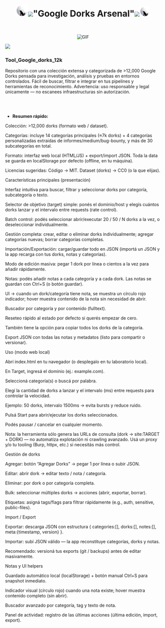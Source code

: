 <h1 align="center"><img height="40" src="https://github.com/Aquiles369/iconos/blob/main/img/lobo1.gif"><img height="40" src="https://media4.giphy.com/media/v1.Y2lkPTc5MGI3NjExNWx4YTl1dW9scXlqZDk2cTdyY2VvcXQwMG40OGoxY25rZzV0MDZhcCZlcD12MV9pbnRlcm5hbF9naWZfYnlfaWQmY3Q9cw/peSyJWjNTRfzaWh49M/giphy.gif">"Google Dorks Arsenal"<img height="40" src="https://media4.giphy.com/media/v1.Y2lkPTc5MGI3NjExNWx4YTl1dW9scXlqZDk2cTdyY2VvcXQwMG40OGoxY25rZzV0MDZhcCZlcD12MV9pbnRlcm5hbF9naWZfYnlfaWQmY3Q9cw/peSyJWjNTRfzaWh49M/giphy.gif"><img height="35" src="https://github.com/Aquiles369/iconos/blob/main/img/lobo1.gif"></h1>

<br>



<p align="center">
 <img  height="470rem" alt="GIF" src="https://media4.giphy.com/media/v1.Y2lkPTc5MGI3NjExemV6OGJ2MmY0MWtjM2llcDdrbHlkbm9qZm5rZGhjaGhybWFicGQzcSZlcD12MV9pbnRlcm5hbF9naWZfYnlfaWQmY3Q9cw/XdLPY0v1jiPmsfp9ik/giphy.gif"/>
</p>

<picture> <img src="https://user-images.githubusercontent.com/74038190/212284115-f47cd8ff-2ffb-4b04-b5bf-4d1c14c0247f.gif" width ="1050" > </picture>
<br>

### Tool_Google_dorks_12k

Repositorio con una colección extensa y categorizada de >12,000 Google Dorks pensada para investigación, análisis y pruebas en entornos controlados. Fácil de buscar, filtrar e integrar en tus pipelines y herramientas de reconocimiento.
Advertencia: uso responsable y legal únicamente — no escanees infraestructuras sin autorización.

<br>
<br>

- **Resumen rápido:**

Colección: >12,000 dorks (formato web / dataset).

Categorías: incluye 14 categorías principales (≈7k dorks) + 4 categorías personalizadas extraidas de informes/medium/bug-bounty, y más de 30 subcategorías en total.

Formato: interfaz web local (HTML/JS) + export/import JSON. Toda la data se guarda en localStorage por defecto (offline, en tu máquina).

Licencias sugeridas: Código → MIT. Dataset (dorks) → CC0 (o la que elijas).

Características principales (presentación)

Interfaz intuitiva para buscar, filtrar y seleccionar dorks por categoría, subcategoría o texto.

Selector de objetivo (target) simple: ponés el dominio/host y elegís cuántos dorks lanzar y el intervalo entre requests (rate control).

Batch control: podés seleccionar abrir/executar 20 / 50 / N dorks a la vez, o deseleccionar individualmente.

Gestión completa: crear, editar o eliminar dorks individualmente; agregar categorías nuevas; borrar categorías completas.

Importación/Exportación: cargar/guardar todo en JSON (importá un JSON y la app recarga con tus dorks, notas y categorías).

Modo de edición masiva: pegar 1 dork por línea o cientos a la vez para añadir rápidamente.

Notas: podés añadir notas a cada categoría y a cada dork. Las notas se guardan con Ctrl+S (o botón guardar).

UI → cuando un dork/categoría tiene nota, se muestra un círculo rojo indicador; hover muestra contenido de la nota sin necesidad de abrir.

Buscador por categoría y por contenido (fulltext).

Reseteo rápido al estado por defecto si querés empezar de cero.

También tiene la opción para copiar todos los dorks de la categoría.

Export JSON con todas las notas y metadatos (listo para compartir o versionar).


Uso (modo web local)

Abrí index.html en tu navegador (o desplegalo en tu laboratorio local).

En Target, ingresá el dominio (ej.: example.com).

Seleccioná categoría(s) o buscá por palabra.

Elegí la cantidad de dorks a lanzar y el intervalo (ms) entre requests para controlar la velocidad.

Ejemplo: 50 dorks, intervalo 1500ms → evita bursts y reduce ruido.

Pulsá Start para abrir/ejecutar los dorks seleccionados.

Podés pausar / cancelar en cualquier momento.

Nota: la herramienta sólo genera las URLs de consulta (dork → site:TARGET + DORK) — no automatiza explotación ni crawling avanzado. Usá un proxy y/o tu tooling (Burp, httpx, etc.) si necesitás más control.

Gestión de dorks

Agregar: botón “Agregar Dorks” → pegar 1 por línea o subir JSON.

Editar: abrir dork → editar texto / nota / categoría.

Eliminar: por dork o por categoría completa.

Bulk: seleccionar múltiples dorks → acciones (abrir, exportar, borrar).

Etiquetas: asigná tags/flags para filtrar rápidamente (e.g., auth, sensitive, public-files).

Import / Export

Exportar: descarga JSON con estructura { categories:[], dorks:[], notes:[], meta:{timestamp, version} }.

Importar: subí JSON válido — la app reconstituye categorías, dorks y notas.

Recomendado: versioná tus exports (git / backups) antes de editar masivamente.

Notas y UI helpers

Guardado automático local (localStorage) + botón manual Ctrl+S para snapshot inmediato.

Indicador visual (círculo rojo) cuando una nota existe; hover muestra contenido completo (sin abrir).

Buscador avanzado por categoría, tag y texto de nota.

Panel de actividad: registro de las últimas acciones (última edición, import, export).
